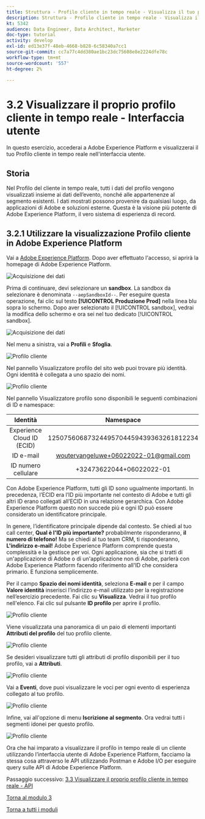 ```yaml
---
title: Struttura - Profilo cliente in tempo reale - Visualizza il tuo profilo cliente in tempo reale - Interfaccia utente
description: Struttura - Profilo cliente in tempo reale - Visualizza il tuo profilo cliente in tempo reale - Interfaccia utente
kt: 5342
audience: Data Engineer, Data Architect, Marketer
doc-type: tutorial
activity: develop
exl-id: ed13e37f-48eb-4668-b828-6c58340a7cc1
source-git-commit: cc7a77c4dd380ae1bc23dc75608e8e2224dfe78c
workflow-type: tm+mt
source-wordcount: '557'
ht-degree: 2%

---
```


# 3.2 Visualizzare il proprio profilo cliente in tempo reale - Interfaccia utente

In questo esercizio, accederai a Adobe Experience Platform e visualizzerai il tuo Profilo cliente in tempo reale nell&#39;interfaccia utente.

## Storia

Nel Profilo del cliente in tempo reale, tutti i dati del profilo vengono visualizzati insieme ai dati dell’evento, nonché alle appartenenze al segmento esistenti. I dati mostrati possono provenire da qualsiasi luogo, da applicazioni di Adobe e soluzioni esterne. Questa è la visione più potente di Adobe Experience Platform, il vero sistema di esperienza di record.

## 3.2.1 Utilizzare la visualizzazione Profilo cliente in Adobe Experience Platform

Vai a [Adobe Experience Platform](https://experience.adobe.com/platform). Dopo aver effettuato l&#39;accesso, si aprirà la homepage di Adobe Experience Platform.

![Acquisizione dei dati](../module2/images/home.png)

Prima di continuare, devi selezionare un **sandbox**. La sandbox da selezionare è denominata ``--aepSandboxId--``. Per eseguire questa operazione, fai clic sul testo **[!UICONTROL Produzione Prod]** nella linea blu sopra lo schermo. Dopo aver selezionato il [!UICONTROL sandbox], vedrai la modifica dello schermo e ora sei nel tuo dedicato [!UICONTROL sandbox].

![Acquisizione dei dati](../module2/images/sb1.png)

Nel menu a sinistra, vai a **Profili** e **Sfoglia**.

![Profilo cliente](./images/homemenu.png)

Nel pannello Visualizzatore profilo del sito web puoi trovare più identità. Ogni identità è collegata a uno spazio dei nomi.

![Profilo cliente](./images/identities.png)

Nel pannello Visualizzatore profilo sono disponibili le seguenti combinazioni di ID e namespace:

| Identità | Namespace |
|:-------------:| :---------------:|
| Experience Cloud ID (ECID) | 12507560687324495704459439363261812234 |
| ID e-mail | woutervangeluwe+06022022-01@gmail.com |
| ID numero cellulare | +32473622044+06022022-01 |

Con Adobe Experience Platform, tutti gli ID sono ugualmente importanti. In precedenza, l’ECID era l’ID più importante nel contesto di Adobe e tutti gli altri ID erano collegati all’ECID in una relazione gerarchica. Con Adobe Experience Platform questo non succede più e ogni ID può essere considerato un identificatore principale.

In genere, l’identificatore principale dipende dal contesto. Se chiedi al tuo call center, **Qual è l&#39;ID più importante?** probabilmente risponderanno, **il numero di telefono!** Ma se chiedi al tuo team CRM, ti risponderanno, **L&#39;indirizzo e-mail!**  Adobe Experience Platform comprende questa complessità e la gestisce per voi. Ogni applicazione, sia che si tratti di un&#39;applicazione di Adobe o di un&#39;applicazione non di Adobe, parlerà con Adobe Experience Platform facendo riferimento all&#39;ID che considera primario. E funziona semplicemente.

Per il campo **Spazio dei nomi identità**, seleziona **E-mail** e per il campo **Valore identità** inserisci l’indirizzo e-mail utilizzato per la registrazione nell’esercizio precedente. Fai clic su **Visualizza**. Vedrai il tuo profilo nell&#39;elenco. Fai clic sul pulsante **ID profilo** per aprire il profilo.

![Profilo cliente](./images/popupecid.png)

Viene visualizzata una panoramica di un paio di elementi importanti **Attributi del profilo** del tuo profilo cliente.

![Profilo cliente](./images/profile.png)

Se desideri visualizzare tutti gli attributi di profilo disponibili per il tuo profilo, vai a **Attributi**.

![Profilo cliente](./images/profilattr.png)

Vai a **Eventi**, dove puoi visualizzare le voci per ogni evento di esperienza collegato al tuo profilo.

![Profilo cliente](./images/profileee.png)

Infine, vai all&#39;opzione di menu **Iscrizione al segmento**. Ora vedrai tutti i segmenti idonei per questo profilo.

![Profilo cliente](./images/profileseg.png)

Ora che hai imparato a visualizzare il profilo in tempo reale di un cliente utilizzando l’interfaccia utente di Adobe Experience Platform, facciamo la stessa cosa attraverso le API utilizzando Postman e Adobe I/O per eseguire query sulle API di Adobe Experience Platform.

Passaggio successivo: [3.3 Visualizzare il proprio profilo cliente in tempo reale - API](./ex3.md)

[Torna al modulo 3](./real-time-customer-profile.md)

[Torna a tutti i moduli](../../overview.md)
